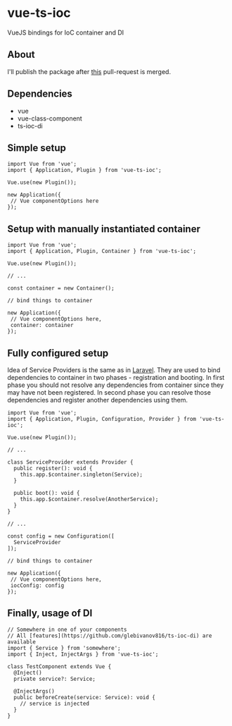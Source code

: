 # vue-ts-ioc
VueJS bindings for IoC container and DI

## About
I'll publish the package after [this](https://github.com/vuejs/vue-class-component/pull/227) pull-request is merged. 

## Dependencies
- vue
- vue-class-component
- ts-ioc-di

## Simple setup
```
import Vue from 'vue';
import { Application, Plugin } from 'vue-ts-ioc';

Vue.use(new Plugin());

new Application({
 // Vue componentOptions here
});
```
## Setup with manually instantiated container
```
import Vue from 'vue';
import { Application, Plugin, Container } from 'vue-ts-ioc';

Vue.use(new Plugin());

// ...

const container = new Container();

// bind things to container

new Application({
 // Vue componentOptions here,
 container: container
});
```
## Fully configured setup
Idea of Service Providers is the same as in [Laravel](https://laravel.com/). 
They are used to bind dependencies to container in two phases - registration and booting.
In first phase you should not resolve any dependencies from container since they may have not been registered.
In second phase you can resolve those dependencies and register another dependencies using them.
```
import Vue from 'vue';
import { Application, Plugin, Configuration, Provider } from 'vue-ts-ioc';

Vue.use(new Plugin());

// ...

class ServiceProvider extends Provider {
  public register(): void {
    this.app.$container.singleton(Service);
  }
  
  public boot(): void {
    this.app.$container.resolve(AnotherService);
  }
}

// ...

const config = new Configuration([
  ServiceProvider
]);

// bind things to container

new Application({
 // Vue componentOptions here,
 iocConfig: config
});
```

## Finally, usage of DI
```
// Somewhere in one of your components
// All [features](https://github.com/glebivanov816/ts-ioc-di) are available
import { Service } from 'somewhere';
import { Inject, InjectArgs } from 'vue-ts-ioc';

class TestComponent extends Vue {
  @Inject()
  private service?: Service;
  
  @InjectArgs()
  public beforeCreate(service: Service): void {
    // service is injected
  }
}

```
